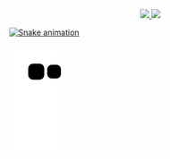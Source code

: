 <div align="center">
  <a href="https://github.com/heliossj">
  <img height="180em" src="https://github-readme-stats.vercel.app/api?username=heliossj&show_icons=true&theme=dark&include_all_commits=true&count_private=true"/>
  <img height="180em" src="https://github-readme-stats.vercel.app/api/top-langs/?username=heliossj&layout=compact&langs_count=7&theme=dark"/>
</div>

 ![Snake animation](https://github.com/heliossj/heliossj/blob/output/github-contribution-grid-snake2.svg)

 ![snake animation](https://github.com/heliossj/heliossj/blob/output/github-contribution-grid-snake.svg)
